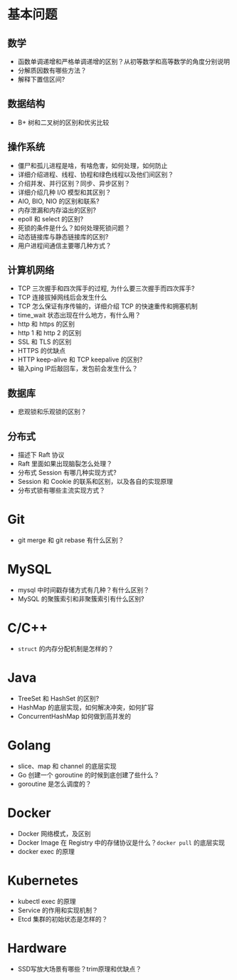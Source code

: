 
# 基本问题
## 数学
- 函数单调递增和严格单调递增的区别？从初等数学和高等数学的角度分别说明
- 分解质因数有哪些方法？
- 解释下置信区间?

## 数据结构
- B+ 树和二叉树的区别和优劣比较

## 操作系统
- 僵尸和孤儿进程是啥，有啥危害，如何处理，如何防止
- 详细介绍进程、线程、协程和绿色线程以及他们间区别？
- 介绍并发、并行区别？同步、异步区别？
- 详细介绍几种 I/O 模型和其区别？
- AIO, BIO, NIO 的区别和联系?
- 内存泄漏和内存溢出的区别?
- epoll 和 select 的区别?
- 死锁的条件是什么？如何处理死锁问题？
- 动态链接库与静态链接库的区别?
- 用户进程间通信主要哪几种方式？

## 计算机网络
- TCP 三次握手和四次挥手的过程, 为什么要三次握手而四次挥手?
- TCP 连接拔掉网线后会发生什么
- TCP 怎么保证有序传输的，详细介绍 TCP 的快速重传和拥塞机制
- time_wait 状态出现在什么地方，有什么用？
- http 和 https 的区别
- http 1 和 http 2 的区别
- SSL 和 TLS 的区别
- HTTPS 的优缺点
- HTTP keep-alive 和 TCP keepalive 的区别?
- 输入ping IP后敲回车，发包前会发生什么？

## 数据库
- 悲观锁和乐观锁的区别？

## 分布式
- 描述下 Raft 协议
- Raft 里面如果出现脑裂怎么处理？
- 分布式 Session 有哪几种实现方式?
- Session 和 Cookie 的联系和区别，以及各自的实现原理
- 分布式锁有哪些主流实现方式？

# Git
- git merge 和 git rebase 有什么区别？

# MySQL
- mysql 中时间戳存储方式有几种？有什么区别？
- MySQL 的聚簇索引和非聚簇索引有什么区别?

# C/C++
- `struct` 的内存分配机制是怎样的？

# Java
- TreeSet 和 HashSet 的区别?
- HashMap 的底层实现，如何解决冲突，如何扩容
- ConcurrentHashMap 如何做到高并发的

# Golang
- slice、map 和 channel 的底层实现
- Go 创建一个 goroutine 的时候到底创建了些什么？
- goroutine 是怎么调度的？

# Docker
- Docker 网络模式，及区别
- Docker Image 在 Registry 中的存储协议是什么？`docker pull` 的底层实现
- docker exec 的原理

# Kubernetes
- kubectl exec 的原理
- Service 的作用和实现机制？
- Etcd 集群的初始状态是怎样的？

# Hardware
- SSD写放大场景有哪些？trim原理和优缺点？
